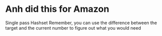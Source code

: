 # Anh did this for Amazon
Single pass Hashset
Remember, you can use the difference between the target and the current number to figure out what you would need